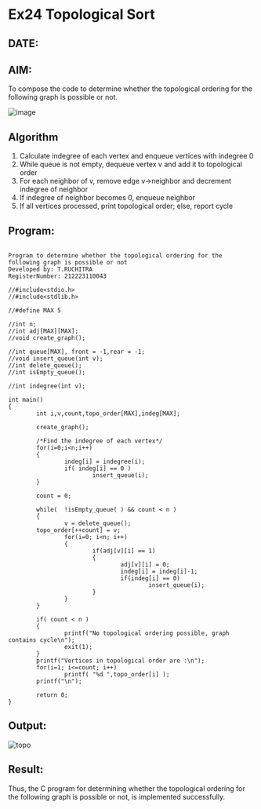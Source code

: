 # Ex24 Topological Sort
## DATE:
## AIM:
To compose the code to determine whether the topological ordering for the following graph is possible or not.

![image](https://github.com/user-attachments/assets/c74a7111-9b59-475c-aad4-9baf23d50ec0)


## Algorithm
1. Calculate indegree of each vertex and enqueue vertices with indegree 0
2. While queue is not empty, dequeue vertex v and add it to topological order
3. For each neighbor of v, remove edge v->neighbor and decrement indegree of neighbor
4. If indegree of neighbor becomes 0, enqueue neighbor
5. If all vertices processed, print topological order; else, report cycle
 

## Program:
```

Program to determine whether the topological ordering for the following graph is possible or not
Developed by: T.RUCHITRA
RegisterNumber: 212223110043

//#include<stdio.h>
//#include<stdlib.h>

//#define MAX 5

//int n;    
//int adj[MAX][MAX]; 
//void create_graph();

//int queue[MAX], front = -1,rear = -1;
//void insert_queue(int v);
//int delete_queue();
//int isEmpty_queue();

//int indegree(int v);

int main()
{
        int i,v,count,topo_order[MAX],indeg[MAX];

        create_graph();

        /*Find the indegree of each vertex*/
        for(i=0;i<n;i++)
        {
                indeg[i] = indegree(i);
                if( indeg[i] == 0 )
                        insert_queue(i);
        }

        count = 0;

        while(  !isEmpty_queue( ) && count < n )
        {
                v = delete_queue();
        topo_order[++count] = v; 
                for(i=0; i<n; i++)
                {
                        if(adj[v][i] == 1)
                        {
                                adj[v][i] = 0;
                                indeg[i] = indeg[i]-1;
                                if(indeg[i] == 0)
                                        insert_queue(i);
                        }
                }
        }

        if( count < n )
        {
                printf("No topological ordering possible, graph contains cycle\n");
                exit(1);
        }
        printf("Vertices in topological order are :\n");
        for(i=1; i<=count; i++)
                printf( "%d ",topo_order[i] );
        printf("\n");

        return 0;
}
```

## Output:
![topo](https://github.com/user-attachments/assets/092ac3c2-ac01-4bbc-811e-bc998813f12d)


## Result:
Thus, the C program for determining whether the topological ordering for the following graph is possible or not, is implemented successfully.
